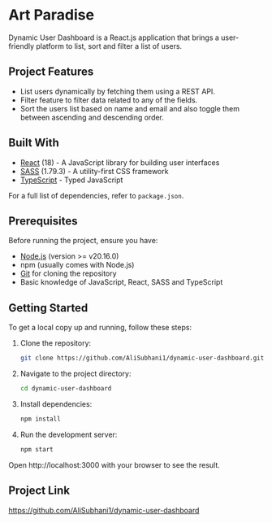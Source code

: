 # Art Paradise

Dynamic User Dashboard is a React.js application that brings a user-friendly platform to list, sort and filter a list of users.

## Project Features

- List users dynamically by fetching them using a REST API.
- Filter feature to filter data related to any of the fields.
- Sort the users list based on name and email and also toggle them between ascending and descending order.

## Built With

- [React](https://reactjs.org/) (18) - A JavaScript library for building user interfaces
- [SASS](https://www.npmjs.com/package/sass) (1.79.3) - A utility-first CSS framework
- [TypeScript](https://www.typescriptlang.org/) - Typed JavaScript

For a full list of dependencies, refer to `package.json`.

## Prerequisites

Before running the project, ensure you have:

- [Node.js](https://nodejs.org/) (version >= v20.16.0)
- npm (usually comes with Node.js)
- [Git](https://git-scm.com/) for cloning the repository
- Basic knowledge of JavaScript, React, SASS and TypeScript

## Getting Started

To get a local copy up and running, follow these steps:

1. Clone the repository:

   ```bash
   git clone https://github.com/AliSubhani1/dynamic-user-dashboard.git
   ```

2. Navigate to the project directory:

   ```bash
   cd dynamic-user-dashboard
   ```

3. Install dependencies:

   ```bash
   npm install
   ```

4. Run the development server:

   ```bash
   npm start
   ```

Open http://localhost:3000 with your browser to see the result.

## Project Link

https://github.com/AliSubhani1/dynamic-user-dashboard
